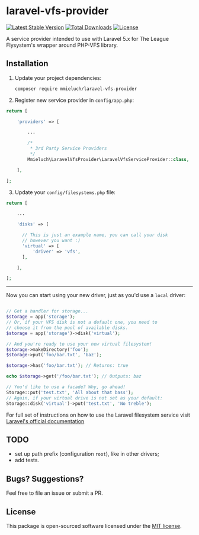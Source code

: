 # laravel-vfs-provider

[![Latest Stable Version](https://poser.pugx.org/mmieluch/laravel-vfs-provider/v/stable)](https://packagist.org/packages/mmieluch/laravel-vfs-provider)
[![Total Downloads](https://poser.pugx.org/mmieluch/laravel-vfs-provider/downloads)](https://packagist.org/packages/mmieluch/laravel-vfs-provider)
[![License](https://poser.pugx.org/laravel/framework/license.svg)](https://packagist.org/packages/mmieluch/laravel-vfs-provider)

A service provider intended to use with Laravel 5.x for The League Flysystem's wrapper around PHP-VFS library.

## Installation

1. Update your project dependencies:

   ```bash
   composer require mmieluch/laravel-vfs-provider
   ```

2. Register new service provider in `config/app.php`:

  ```php
  return [
  
      'providers' => [

          ...

          /*
           * 3rd Party Service Providers
           */
          Mmieluch\LaravelVfsProvider\LaravelVfsServiceProvider::class,

      ],
  
  ];
  ```
  
3. Update your `config/filesystems.php` file:

  ```php
  return [
  
      ...
  
      'disks' => [

        // This is just an example name, you can call your disk
        // however you want :)
        'virtual' => [
            'driver' => 'vfs',
        ],

      ],
  
  ];
  ```

---

Now you can start using your new driver, just as you'd use a `local` driver:

```php

// Get a handler for storage...
$storage = app('storage');
// Or, if your VFS disk is not a default one, you need to
// choose it from the pool of available disks.
$storage = app('storage')->disk('virtual');

// And you're ready to use your new virtual filesystem!
$storage->makeDirectory('foo');
$storage->put('foo/bar.txt', 'baz');

$storage->has('foo/bar.txt'); // Returns: true

echo $storage->get('/foo/bar.txt'); // Outputs: baz

// You'd like to use a facade? Why, go ahead!
Storage::put('test.txt', 'All about that bass');
// Again, if your virtual drive is not set as your default:
Storage::disk('virtual')->put('test.txt', 'No treble');
```

For full set of instructions on how to use the Laravel filesystem service visit [Laravel's official documentation](https://laravel.com/docs/master/filesystem)

## TODO

- set up path prefix (configuration `root`), like in other drivers;
- add tests.

## Bugs? Suggestions?

Feel free to file an issue or submit a PR. 

## License

This package is open-sourced software licensed under the [MIT license](http://opensource.org/licenses/MIT).
